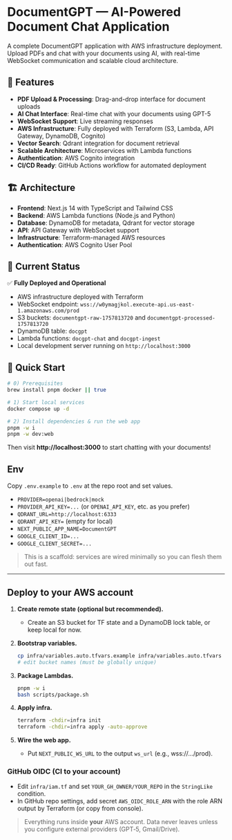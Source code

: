 # DocumentGPT — AI-Powered Document Chat Application

A complete DocumentGPT application with AWS infrastructure deployment. Upload PDFs and chat with your documents using AI, with real-time WebSocket communication and scalable cloud architecture.

## 🚀 Features

- **PDF Upload & Processing**: Drag-and-drop interface for document uploads
- **AI Chat Interface**: Real-time chat with your documents using GPT-5
- **WebSocket Support**: Live streaming responses
- **AWS Infrastructure**: Fully deployed with Terraform (S3, Lambda, API Gateway, DynamoDB, Cognito)
- **Vector Search**: Qdrant integration for document retrieval
- **Scalable Architecture**: Microservices with Lambda functions
- **Authentication**: AWS Cognito integration
- **CI/CD Ready**: GitHub Actions workflow for automated deployment

## 🏗️ Architecture

- **Frontend**: Next.js 14 with TypeScript and Tailwind CSS
- **Backend**: AWS Lambda functions (Node.js and Python)
- **Database**: DynamoDB for metadata, Qdrant for vector storage
- **API**: API Gateway with WebSocket support
- **Infrastructure**: Terraform-managed AWS resources
- **Authentication**: AWS Cognito User Pool

## 🎯 Current Status

✅ **Fully Deployed and Operational**
- AWS infrastructure deployed with Terraform
- WebSocket endpoint: `wss://w0ymagjkol.execute-api.us-east-1.amazonaws.com/prod`
- S3 buckets: `documentgpt-raw-1757813720` and `documentgpt-processed-1757813720`
- DynamoDB table: `docgpt`
- Lambda functions: `docgpt-chat` and `docgpt-ingest`
- Local development server running on `http://localhost:3000`

## 🚀 Quick Start

```bash
# 0) Prerequisites
brew install pnpm docker || true

# 1) Start local services
docker compose up -d

# 2) Install dependencies & run the web app
pnpm -w i
pnpm -w dev:web
```

Then visit **http://localhost:3000** to start chatting with your documents!

## Env

Copy `.env.example` to `.env` at the repo root and set values.

- `PROVIDER=openai|bedrock|mock`
- `PROVIDER_API_KEY=...` (or `OPENAI_API_KEY`, etc. as you prefer)
- `QDRANT_URL=http://localhost:6333`
- `QDRANT_API_KEY=` (empty for local)
- `NEXT_PUBLIC_APP_NAME=DocumentGPT`
- `GOOGLE_CLIENT_ID=...`
- `GOOGLE_CLIENT_SECRET=...`

> This is a scaffold: services are wired minimally so you can flesh them out fast.


---

## Deploy to **your** AWS account

1. **Create remote state (optional but recommended).**
   - Create an S3 bucket for TF state and a DynamoDB lock table, or keep local for now.

2. **Bootstrap variables.**
   ```bash
   cp infra/variables.auto.tfvars.example infra/variables.auto.tfvars
   # edit bucket names (must be globally unique)
   ```

3. **Package Lambdas.**
   ```bash
   pnpm -w i
   bash scripts/package.sh
   ```

4. **Apply infra.**
   ```bash
   terraform -chdir=infra init
   terraform -chdir=infra apply -auto-approve
   ```

5. **Wire the web app.**
   - Put `NEXT_PUBLIC_WS_URL` to the output `ws_url` (e.g., wss://.../prod).

### GitHub OIDC (CI to your account)
- Edit `infra/iam.tf` and set `YOUR_GH_OWNER/YOUR_REPO` in the `StringLike` condition.
- In GitHub repo settings, add secret `AWS_OIDC_ROLE_ARN` with the role ARN output by Terraform (or copy from console).

> Everything runs inside **your** AWS account. Data never leaves unless you configure external providers (GPT‑5, Gmail/Drive).
